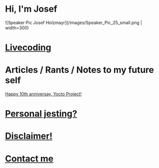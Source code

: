 # Hi, I'm Josef

![Speaker Pic Josef Holzmayr](/images/Speaker_Pic_25_small.png | width=300)


# [Livecoding](livecoding.md)

# Articles / Rants / Notes to my future self

[Happy 10th anniversay, Yocto Project!](articles/10th_anniversary.md)

# [Personal jesting?](personal.md)

# [Disclaimer!](disclaimer.md)

# [Contact me](contact.md)